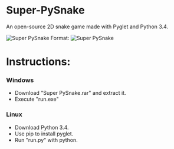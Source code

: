 # Super-PySnake
 An open-source 2D snake game made with Pyglet and Python 3.4.

![Super PySnake](http://i.imgur.com/B4AZBM5.png)
Format: ![Super PySnake](url)

# Instructions:

### Windows
* Download "Super PySnake.rar" and extract it.
* Execute "run.exe"

### Linux
* Download Python 3.4.
* Use pip to install pyglet.
* Run "run.py" with python.
